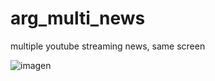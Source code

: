 # arg_multi_news
multiple youtube streaming news, same screen

![imagen](https://user-images.githubusercontent.com/4071796/188181278-c8759fae-da2f-4c48-9cc9-d5f56c454b1d.png)

